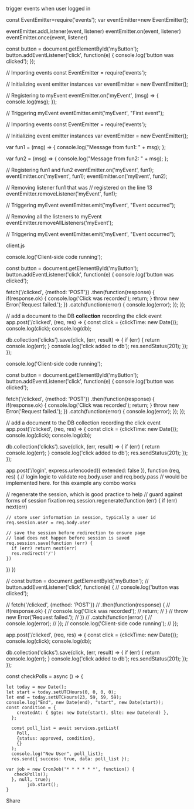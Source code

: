 trigger events when user logged in

const EventEmitter=require('events');
var eventEmitter=new EventEmitter();

eventEmitter.addListener(event, listener)
eventEmitter.on(event, listener)
eventEmitter.once(event, listener)

const button = document.getElementById('myButton');
button.addEventListener('click', function(e) {
  console.log('button was clicked');
});


// Importing events
const EventEmitter = require('events');
  
// Initializing event emitter instances
var eventEmitter = new EventEmitter();
 
// Registering to myEvent
eventEmitter.on('myEvent', (msg) => {
   console.log(msg);
});
 
// Triggering myEvent
eventEmitter.emit('myEvent', "First event");



// Importing events
const EventEmitter = require('events');
 
// Initializing event emitter instances
var eventEmitter = new EventEmitter();
  
var fun1 = (msg) => {
    console.log("Message from fun1: " + msg);
};
  
var fun2 = (msg) => {
    console.log("Message from fun2: " + msg);
};
 
// Registering fun1 and fun2
eventEmitter.on('myEvent', fun1);
eventEmitter.on('myEvent', fun1);
eventEmitter.on('myEvent', fun2);
  
// Removing listener fun1 that was
// registered on the line 13
eventEmitter.removeListener('myEvent', fun1);
  
// Triggering myEvent
eventEmitter.emit('myEvent', "Event occurred");
 
// Removing all the listeners to myEvent
eventEmitter.removeAllListeners('myEvent');
 
// Triggering myEvent
eventEmitter.emit('myEvent', "Event occurred");

client.js

console.log('Client-side code running');

const button = document.getElementById('myButton');
button.addEventListener('click', function(e) {
  console.log('button was clicked');

  fetch('/clicked', {method: 'POST'})
    .then(function(response) {
      if(response.ok) {
        console.log('Click was recorded');
        return;
      }
      throw new Error('Request failed.');
    })
    .catch(function(error) {
      console.log(error);
    });
});


// add a document to the DB **collection** recording the click event
app.post('/clicked', (req, res) => {
  const click = {clickTime: new Date()};
  console.log(click);
  console.log(db);

  db.collection('clicks').save(click, (err, result) => {
    if (err) {
      return console.log(err);
    }
    console.log('click added to db');
    res.sendStatus(201);
  });
});

console.log('Client-side code running');

const button = document.getElementById('myButton');
button.addEventListener('click', function(e) {
  console.log('button was clicked');

  fetch('/clicked', {method: 'POST'})
    .then(function(response) {
      if(response.ok) {
        console.log('Click was recorded');
        return;
      }
      throw new Error('Request failed.');
    })
    .catch(function(error) {
      console.log(error);
    });
});


// add a document to the DB collection recording the click event
app.post('/clicked', (req, res) => {
  const click = {clickTime: new Date()};
  console.log(click);
  console.log(db);

  db.collection('clicks').save(click, (err, result) => {
    if (err) {
      return console.log(err);
    }
    console.log('click added to db');
    res.sendStatus(201);
  });
});


app.post('/login', express.urlencoded({ extended: false }), function (req, res) {
  // login logic to validate req.body.user and req.body.pass
  // would be implemented here. for this example any combo works

  // regenerate the session, which is good practice to help
  // guard against forms of session fixation
  req.session.regenerate(function (err) {
    if (err) next(err)

    // store user information in session, typically a user id
    req.session.user = req.body.user

    // save the session before redirection to ensure page
    // load does not happen before session is saved
    req.session.save(function (err) {
      if (err) return next(err)
      res.redirect('/')
    })
  })
})


// const button = document.getElementById('myButton');
// button.addEventListener('click', function(e) {
//   console.log('button was clicked');

//   fetch('/clicked', {method: 'POST'})
//     .then(function(response) {
//       if(response.ok) {
//         console.log('Click was recorded');
//         return;
//       }
//       throw new Error('Request failed.');
//     })
//     .catch(function(error) {
//       console.log(error);
//     });
// console.log('Client-side code running');
// });

app.post('/clicked', (req, res) => {
  const click = {clickTime: new Date()};
  console.log(click);
  console.log(db);

  db.collection('clicks').save(click, (err, result) => {
    if (err) {
      return console.log(err);
    }
    console.log('click added to db');
    res.sendStatus(201);
  });
});


const checkPolls = async () => {

    let today = new Date();
    let start = today.setUTCHours(0, 0, 0, 0);
    let end = today.setUTCHours(23, 59, 59, 59);  
    console.log("End", new Date(end), "start", new Date(start));
    const condition = {
        createdAt: { $gte: new Date(start), $lte: new Date(end) },
      };

      const poll_list = await services.getList(
        Poll,
        {status: approved, condition},
        {}
      );
      console.log("New User", poll_list);
      res.send({ success: true, data: poll_list });
    
    var job = new CronJob('* * * * * *', function() {
       checkPolls();
      }, null, true);
            job.start();
    }
Share
